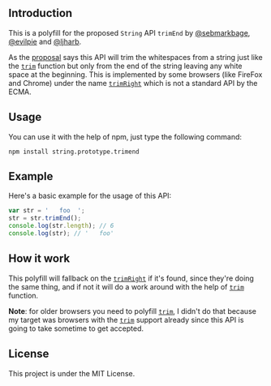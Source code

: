 ## Introduction
This is a polyfill for the proposed `String` API `trimEnd` by [@sebmarkbage](https://github.com/sebmarkbage), [@evilpie](https://github.com/evilpie/) and [@ljharb](https://github.com/ljharb).

As the [proposal](https://github.com/tc39/proposal-string-left-right-trim) says this API will trim the whitespaces from a string just like the [`trim`](https://developer.mozilla.org/en-US/docs/Web/JavaScript/Reference/Global_Objects/String/trim) function but only from the end of the string leaving any white space at the beginning. This is implemented by some browsers (like FireFox and Chrome) under the name [`trimRight`](https://developer.mozilla.org/en-US/docs/Web/JavaScript/Reference/Global_Objects/String/TrimRight) which is not a standard API by the ECMA.

## Usage

You can use it with the help of npm, just type the following command:

```
npm install string.prototype.trimend
```

## Example

Here's a basic example for the usage of this API:

```javascript
var str = '   foo  ';
str = str.trimEnd();
console.log(str.length); // 6
console.log(str); // '   foo'
```

## How it work

This polyfill will fallback on the [`trimRight`](https://developer.mozilla.org/en-US/docs/Web/JavaScript/Reference/Global_Objects/String/TrimRight) if it's found, since they're doing the same thing, and if not it will do a work around with the help of [`trim`](https://developer.mozilla.org/en-US/docs/Web/JavaScript/Reference/Global_Objects/String/trim) function.

**Note**: for older browsers you need to polyfill [`trim`](https://developer.mozilla.org/en-US/docs/Web/JavaScript/Reference/Global_Objects/String/trim), I didn't do that because my target was browsers with the [`trim`](https://developer.mozilla.org/en-US/docs/Web/JavaScript/Reference/Global_Objects/String/trim) support already since this API is going to take sometime to get accepted.

## License

This project is under the MIT License.